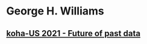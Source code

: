 # George H. Williams

## [koha-US 2021 - Future of past data](/presentations/kohaus.2021/past.html)

